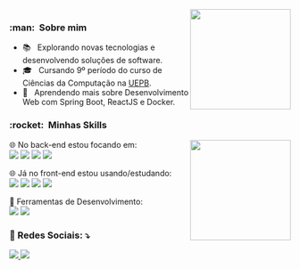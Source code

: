 <a href="https://github.com/tiduswr">
  <img height="180em" src="https://github-readme-stats.vercel.app/api?username=tiduswr&theme=dracula&show_icons=true" align="right" />
</a>

<h3> :man: &nbsp;Sobre mim </h1>

- 📚 &nbsp; Explorando novas tecnologias e desenvolvendo soluções de software.
- 🎓 &nbsp; Cursando 9º período do curso de Ciências da Computação na <a href="https://uepb.edu.br/">UEPB</a>.
- 🌱 &nbsp; Aprendendo mais sobre Desenvolvimento Web com Spring Boot, ReactJS e Docker.

<h3> :rocket: &nbsp;Minhas Skills </h1>

<a href="https://github.com/tiduswr">
  <img height="180em" src="https://github-readme-stats.vercel.app/api/top-langs/?username=tiduswr&layout=compact&langs_count=7&theme=dracula" align="right"/>
</a>

<p align="left">
  🌐 No back-end estou focando em: <br>
  <img src="https://img.shields.io/badge/Java-ED8B00?style=for-the-badge&logo=java&logoColor=white"></a>
  <img src="https://img.shields.io/badge/spring-%236DB33F.svg?style=for-the-badge&logo=spring&logoColor=white"></a>
  <img src="https://img.shields.io/badge/MySQL-00000F?style=for-the-badge&logo=mysql&logoColor=white"></a>
  <img src="https://img.shields.io/badge/docker-%230db7ed.svg?style=for-the-badge&logo=docker&logoColor=white"></a>
</p>

<p align="left">
  🌐 Já no front-end estou usando/estudando: <br>
  <img src="https://img.shields.io/badge/react-%2320232a.svg?style=for-the-badge&logo=react&logoColor=%2361DAFB">
  <img src="https://img.shields.io/badge/javascript-%23323330.svg?style=for-the-badge&logo=javascript&logoColor=%23F7DF1E">
  <img src="https://img.shields.io/badge/css3-%231572B6.svg?style=for-the-badge&logo=css3&logoColor=white">
  <img src="https://img.shields.io/badge/html5-%23E34F26.svg?style=for-the-badge&logo=html5&logoColor=white">
</p>

<p align="left">
  💼 Ferramentas de Desenvolvimento: <br>
  <img src="https://img.shields.io/badge/IntelliJ_IDEA-000000.svg?style=for-the-badge&logo=intellij-idea&logoColor=white">
  <img src="https://img.shields.io/badge/VSCode-0078D4?style=for-the-badge&logo=visual%20studio%20code&logoColor=white">
</p>

<h3> 
  <p align="left">
    💌 Redes Sociais: ⤵️
  </p>
</h1>

<p align="left">
  <a href="https://br.linkedin.com/in/harllemnascimento" target="_blank" alt="Linkedin">
  <img src="https://img.shields.io/badge/-Linkedin-0e76a8?style=flat-square&logo=Linkedin&logoColor=white&link=https://br.linkedin.com/in/harllemnascimento"/>

  <a href="https://www.instagram.com/harllem_twr/" target="_blank" alt="Instagram">
  <img src="https://img.shields.io/badge/-Instagram-DF0174?style=flat-square&labelColor=DF0174&logo=instagram&logoColor=white&link=https://www.instagram.com/harllem_twr/"/>
</p>
